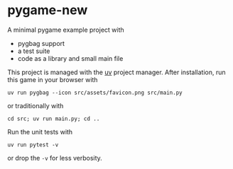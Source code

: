 # pygame-new

A minimal pygame example project with

- pygbag support
- a test suite
- code as a library and small main file

This project is managed with the [uv](https://docs.astral.sh/uv/) project manager.
After installation, run this game in your browser with

```
uv run pygbag --icon src/assets/favicon.png src/main.py
```

or traditionally with

```
cd src; uv run main.py; cd ..
```

Run the unit tests with

```
uv run pytest -v
```

or drop the `-v` for less verbosity.
